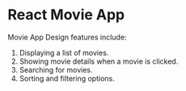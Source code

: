 # React Movie App

Movie App Design features include:

1. Displaying a list of movies.
1. Showing movie details when a movie is clicked.
1. Searching for movies.
1. Sorting and filtering options.
